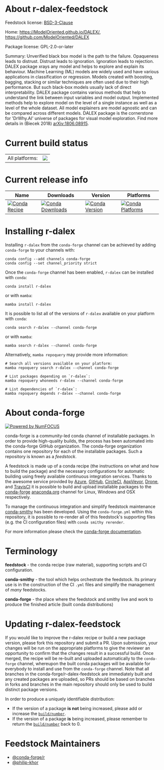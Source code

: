 About r-dalex-feedstock
=======================

Feedstock license: [BSD-3-Clause](https://github.com/conda-forge/r-dalex-feedstock/blob/main/LICENSE.txt)

Home: https://ModelOriented.github.io/DALEX/, https://github.com/ModelOriented/DALEX

Package license: GPL-2.0-or-later

Summary: Unverified black box model is the path to the failure. Opaqueness leads to distrust. Distrust leads to ignoration. Ignoration leads to rejection. DALEX package xrays any model and helps to explore and explain its behaviour. Machine Learning (ML) models are widely used and have various applications in classification or regression. Models created with boosting, bagging, stacking or similar techniques are often used due to their high performance. But such black-box models usually lack of direct interpretability. DALEX package contains various methods that help to understand the link between input variables and model output. Implemented methods help to explore model on the level of a single instance as well as a level of the whole dataset. All model explainers are model agnostic and can be compared across different models. DALEX package is the cornerstone for 'DrWhy.AI' universe of packages for visual model exploration. Find more details in (Biecek 2018) <arXiv:1806.08915>.

Current build status
====================


<table><tr><td>All platforms:</td>
    <td>
      <a href="https://dev.azure.com/conda-forge/feedstock-builds/_build/latest?definitionId=7247&branchName=main">
        <img src="https://dev.azure.com/conda-forge/feedstock-builds/_apis/build/status/r-dalex-feedstock?branchName=main">
      </a>
    </td>
  </tr>
</table>

Current release info
====================

| Name | Downloads | Version | Platforms |
| --- | --- | --- | --- |
| [![Conda Recipe](https://img.shields.io/badge/recipe-r--dalex-green.svg)](https://anaconda.org/conda-forge/r-dalex) | [![Conda Downloads](https://img.shields.io/conda/dn/conda-forge/r-dalex.svg)](https://anaconda.org/conda-forge/r-dalex) | [![Conda Version](https://img.shields.io/conda/vn/conda-forge/r-dalex.svg)](https://anaconda.org/conda-forge/r-dalex) | [![Conda Platforms](https://img.shields.io/conda/pn/conda-forge/r-dalex.svg)](https://anaconda.org/conda-forge/r-dalex) |

Installing r-dalex
==================

Installing `r-dalex` from the `conda-forge` channel can be achieved by adding `conda-forge` to your channels with:

```
conda config --add channels conda-forge
conda config --set channel_priority strict
```

Once the `conda-forge` channel has been enabled, `r-dalex` can be installed with `conda`:

```
conda install r-dalex
```

or with `mamba`:

```
mamba install r-dalex
```

It is possible to list all of the versions of `r-dalex` available on your platform with `conda`:

```
conda search r-dalex --channel conda-forge
```

or with `mamba`:

```
mamba search r-dalex --channel conda-forge
```

Alternatively, `mamba repoquery` may provide more information:

```
# Search all versions available on your platform:
mamba repoquery search r-dalex --channel conda-forge

# List packages depending on `r-dalex`:
mamba repoquery whoneeds r-dalex --channel conda-forge

# List dependencies of `r-dalex`:
mamba repoquery depends r-dalex --channel conda-forge
```


About conda-forge
=================

[![Powered by
NumFOCUS](https://img.shields.io/badge/powered%20by-NumFOCUS-orange.svg?style=flat&colorA=E1523D&colorB=007D8A)](https://numfocus.org)

conda-forge is a community-led conda channel of installable packages.
In order to provide high-quality builds, the process has been automated into the
conda-forge GitHub organization. The conda-forge organization contains one repository
for each of the installable packages. Such a repository is known as a *feedstock*.

A feedstock is made up of a conda recipe (the instructions on what and how to build
the package) and the necessary configurations for automatic building using freely
available continuous integration services. Thanks to the awesome service provided by
[Azure](https://azure.microsoft.com/en-us/services/devops/), [GitHub](https://github.com/),
[CircleCI](https://circleci.com/), [AppVeyor](https://www.appveyor.com/),
[Drone](https://cloud.drone.io/welcome), and [TravisCI](https://travis-ci.com/)
it is possible to build and upload installable packages to the
[conda-forge](https://anaconda.org/conda-forge) [anaconda.org](https://anaconda.org/)
channel for Linux, Windows and OSX respectively.

To manage the continuous integration and simplify feedstock maintenance
[conda-smithy](https://github.com/conda-forge/conda-smithy) has been developed.
Using the ``conda-forge.yml`` within this repository, it is possible to re-render all of
this feedstock's supporting files (e.g. the CI configuration files) with ``conda smithy rerender``.

For more information please check the [conda-forge documentation](https://conda-forge.org/docs/).

Terminology
===========

**feedstock** - the conda recipe (raw material), supporting scripts and CI configuration.

**conda-smithy** - the tool which helps orchestrate the feedstock.
                   Its primary use is in the construction of the CI ``.yml`` files
                   and simplify the management of *many* feedstocks.

**conda-forge** - the place where the feedstock and smithy live and work to
                  produce the finished article (built conda distributions)


Updating r-dalex-feedstock
==========================

If you would like to improve the r-dalex recipe or build a new
package version, please fork this repository and submit a PR. Upon submission,
your changes will be run on the appropriate platforms to give the reviewer an
opportunity to confirm that the changes result in a successful build. Once
merged, the recipe will be re-built and uploaded automatically to the
`conda-forge` channel, whereupon the built conda packages will be available for
everybody to install and use from the `conda-forge` channel.
Note that all branches in the conda-forge/r-dalex-feedstock are
immediately built and any created packages are uploaded, so PRs should be based
on branches in forks and branches in the main repository should only be used to
build distinct package versions.

In order to produce a uniquely identifiable distribution:
 * If the version of a package **is not** being increased, please add or increase
   the [``build/number``](https://docs.conda.io/projects/conda-build/en/latest/resources/define-metadata.html#build-number-and-string).
 * If the version of a package **is** being increased, please remember to return
   the [``build/number``](https://docs.conda.io/projects/conda-build/en/latest/resources/define-metadata.html#build-number-and-string)
   back to 0.

Feedstock Maintainers
=====================

* [@conda-forge/r](https://github.com/orgs/conda-forge/teams/r/)
* [@philip-khor](https://github.com/philip-khor/)


